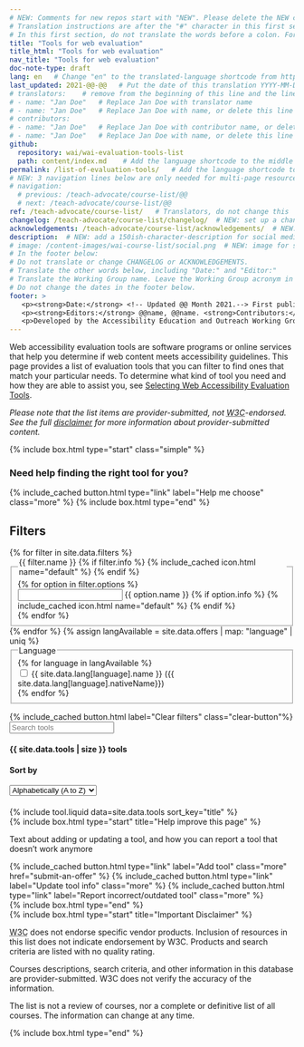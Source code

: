 ```yaml
---
# NEW: Comments for new repos start with "NEW". Please delete the NEW comments. Leave the other comments for translators. Also, search for @@s to replace. For multi-page resources and other frontmatter info, see: https://wai-website-theme.netlify.app/writing/frontmatter/
# Translation instructions are after the "#" character in this first section. They are comments that do not show up in the web page. You do not need to translate the instructions after #.
# In this first section, do not translate the words before a colon. For example, do not translate "title:". Do translate the text after "title:".
title: "Tools for web evaluation"
title_html: "Tools for web evaluation" 
nav_title: "Tools for web evaluation"
doc-note-type: draft
lang: en   # Change "en" to the translated-language shortcode from https://www.iana.org/assignments/language-subtag-registry/language-subtag-registry
last_updated: 2021-@@-@@   # Put the date of this translation YYYY-MM-DD (with month in the middle)
# translators:    # remove from the beginning of this line and the lines below: "# " (the hash sign and the space)
# - name: "Jan Doe"   # Replace Jan Doe with translator name
# - name: "Jan Doe"   # Replace Jan Doe with name, or delete this line if not multiple translators
# contributors:
# - name: "Jan Doe"   # Replace Jan Doe with contributor name, or delete this line if none
# - name: "Jan Doe"   # Replace Jan Doe with name, or delete this line if not multiple contributors
github:
  repository: wai/wai-evaluation-tools-list
  path: content/index.md    # Add the language shortcode to the middle of the filename, for example: content/index.fr.md
permalink: /list-of-evaluation-tools/   # Add the language shortcode to the end, with no slash at end, for example: /link/to/page/fr
# NEW: 3 navigation lines below are only needed for multi-page resources where you have previous and next at the bottom. If so, un-comment them; otherwise delete these lines.
# navigation:
  # previous: /teach-advocate/course-list/@@
  # next: /teach-advocate/course-list/@@
ref: /teach-advocate/course-list/   # Translators, do not change this
changelog: /teach-advocate/course-list/changelog/  # NEW: set up a changelog so it's ready for later
acknowledgements: /teach-advocate/course-list/acknowledgements/  # NEW: delete if don't have a separate acknowledgements page. And delete it in the footer below.
description:  # NEW: add a 150ish-character-description for social media   # translate the description
# image: /content-images/wai-course-list/social.png  # NEW: image for social media (leave commented out if we don't have a specific one for this reource)
# In the footer below:
# Do not translate or change CHANGELOG or ACKNOWLEDGEMENTS.
# Translate the other words below, including "Date:" and "Editor:"
# Translate the Working Group name. Leave the Working Group acronym in English.
# Do not change the dates in the footer below.
footer: >
   <p><strong>Date:</strong> <!-- Updated @@ Month 2021.--> First published Month 20@@. CHANGELOG.</p>
   <p><strong>Editors:</strong> @@name, @@name. <strong>Contributors:</strong> @@name, @@name, and <a href="https://www.w3.org/groups/wg/eowg/participants">participants of the EOWG</a>. ACKNOWLEDGEMENTS lists contributors and credits.</p>
   <p>Developed by the Accessibility Education and Outreach Working Group (<a href="http://www.w3.org/WAI/EO/">EOWG</a>). Developed as part of the <a href="https://www.w3.org/WAI/about/projects/wai-coop/">WAI-CooP project</a>, co-funded by the European Commission.</p>
---
```


<style> 
{% include css/styles.css %}
</style>
<div class="header-sup">
    <div class="header-left">
        <!-- <p>Web accessibility evaluation tools are software programs or online services that help you determine if web content meets accessibility guidelines. This page provides a list of evaluation tools that you can filter to find ones that match your particular needs.</p> -->
        <p>Web accessibility evaluation tools are software programs or online services that help you determine if web content meets accessibility guidelines. This page provides a list of evaluation tools that you can filter to find ones that match your particular needs. To determine what kind of tool you need and how they are able to assist you, see <a href="http://www.w3.org/WAI/eval/selectingtools">Selecting Web Accessibility Evaluation Tools</a>.</p>
        <p><em>Please note that the list items are provider-submitted, not <abbr title="World Wide Web Consortium">W3C</abbr>-endorsed. See the full <a href="#disclaimer">disclaimer</a> for more information about provider-submitted content.
        </em></p>
    </div>
    <div class="header-right">
        {% include box.html type="start" class="simple" %}
            <h3>Need help finding the right tool for you?</h3>
            {% include_cached button.html type="link" label="Help me choose" class="more" %}  
        {% include box.html type="end" %}
    </div>
</div>
<div id="app">
    <div id="left-col" class="offers-filters">
        <form data-filter-form action="...">
            <h2>Filters</h2>
            {% for filter in site.data.filters %}
            <fieldset id="{{ filter.id }}" collapsed="{{ filter.collapsed }}">
                <legend class="label">{{ filter.name }}
                    {% if filter.info %}
                        {% include_cached icon.html name="default" %}
                    {% endif %}
                </legend>
                    <div class="options">
                    {% for option in filter.options %}
                    <div class="filter-options field">
                        <input type="{{ filter.type }}" id="filter-{{ option.id }}" name="{{ option.id }}">
                        <label for="filter-{{ option.id }}">{{ option.name }}
                            {% if option.info %}
                                {% include_cached icon.html name="default" %}
                            {% endif %}
                        </label>
                    </div>
                {% endfor %}
                </div>
            </fieldset>
            {% endfor %}
            {% assign langAvailable = site.data.offers | map: "language" | uniq %}
            <fieldset id="language-filter" collapsed="true">
                <legend class='collapsible'>Language </legend>  
                    <div class="options collapsible">
                    {% for language in langAvailable %}
                        <div class="filter-options field">
                            <input type="checkbox" id="filter-{{ option.id }}" name="language">
                            <label for="filter-{{ language }}">{{ site.data.lang[language].name }} ({{
                                site.data.lang[language].nativeName}})</label>
                        </div>
                    {% endfor %}
                    </div>
            </fieldset>
        </form>
        {% include_cached button.html label="Clear filters" class="clear-button"%}
    </div>
    <div id="offers-list">
        <div class="offers-list-header">
            <div class="field">
                <input type="search" id="search" placeholder="Search tools">
            </div>
            <span id="status">
                <h4 id="total-offers">{{ site.data.tools | size }} tools</h4>
            </span>
            <div class="field" class="sort-by">
                <h4><label for="select">Sort by</label></h4>
                <select id="select" class="field">
                    <option selected="selected">Alphabetically (A to Z)</option>
                    <option>Most recently updated</option>
                </select>
            </div>        
            <!-- {% include excol.html type="all" %} -->
            <!-- {% include_cached button.html label="Clear filters" class="clear-button"%} -->
        </div>
        <h4 id="found-offers"></h4>
        {% include tool.liquid data=site.data.tools sort_key="title" %}
    </div>
    
</div>
<div id="improvepage">
    {% include box.html type="start" title="Help improve this page" %}
        <p>Text about adding or updating a tool, and how you can report a tool that doesn’t work anymore</p>
        <div class="button-group">
            {% include_cached button.html type="link" label="Add tool" class="more" href="submit-an-offer" %}
            {% include_cached button.html type="link" label="Update tool info" class="more" %}
            {% include_cached button.html type="link" label="Report incorrect/outdated tool" class="more" %}    
        </div>
    {% include box.html type="end" %}
</div>
<div id="disclaimer">
    {% include box.html type="start" title="Important Disclaimer" %}
        <p><abbr title="World Wide Web Consortium">W3C</abbr> does not endorse specific vendor products. Inclusion of resources in this list does not indicate endorsement by W3C. Products and search criteria are listed with no quality rating.</p>
        <p>Courses descriptions, search criteria, and other information in this database are provider-submitted. W3C does not verify the accuracy of the information.</p>
        <p>The list is not a review of courses, nor a complete or definitive list of all courses. The information can change at any time.</p>
    {% include box.html type="end" %}
</div>
<!-- <div class="button-submit-end">
    {% include_cached button.html type="link" label="Add your tool" class="more" href="submit-an-offer" %}  
</div> -->
<script>
{% include js/importtools.js %}
{% include js/offers.js %}
</script>